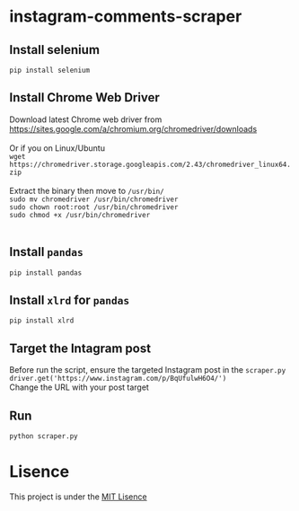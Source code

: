 # instagram-comments-scraper

## Install selenium
`pip install selenium`

## Install Chrome Web Driver
Download latest Chrome web driver from https://sites.google.com/a/chromium.org/chromedriver/downloads <br /> <br />
Or if you on Linux/Ubuntu <br />
`wget https://chromedriver.storage.googleapis.com/2.43/chromedriver_linux64.zip` <br /> <br />
Extract the binary then move to `/usr/bin/` <br />
`sudo mv chromedriver /usr/bin/chromedriver` <br />
`sudo chown root:root /usr/bin/chromedriver` <br />
`sudo chmod +x /usr/bin/chromedriver` <br /> <br />

## Install `pandas`
`pip install pandas`

## Install `xlrd` for `pandas`
`pip install xlrd`

## Target the Intagram post
Before run the script, ensure the targeted Instagram post in the `scraper.py` <br />
`driver.get('https://www.instagram.com/p/BqUfulwH6O4/')` <br />
Change the URL with your post target <br />

## Run
`python scraper.py`

# Lisence
This project is under the [MIT Lisence](https://github.com/AgiMaulana/instagram-comments-scraper/blob/master/LICENSE.md)

